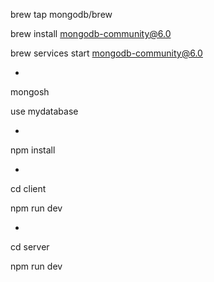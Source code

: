 brew tap mongodb/brew

brew install mongodb-community@6.0

brew services start mongodb-community@6.0  

-

mongosh

use mydatabase

-

npm install

-

cd client

npm run dev

-

cd server

npm run dev

